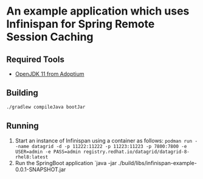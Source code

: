 # An example application which uses Infinispan for Spring Remote Session Caching

## Required Tools

* [OpenJDK 11 from Adoptium](https://adoptium.net/installation/)

## Building

```bash
./gradlew compileJava bootJar
```

## Running

1. Start an instance of Infinispan using a container as follows:
   `podman run --name datagrid -d -p 11222:11222 -p 11223:11223 -p 7800:7800 -e USER=admin -e PASS=admin registry.redhat.io/datagrid/datagrid-8-rhel8:latest`
2. Run the SpringBoot application
   `java -jar ./build/libs/infinispan-example-0.0.1-SNAPSHOT.jar

